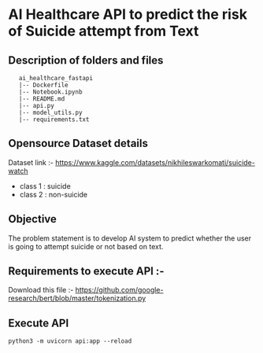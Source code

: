 # AI Healthcare API to predict the risk of Suicide attempt from Text

## Description of folders and files

```tree
   ai_healthcare_fastapi
   |-- Dockerfile
   |-- Notebook.ipynb
   |-- README.md
   |-- api.py
   |-- model_utils.py
   |-- requirements.txt
```   
## Opensource Dataset details

Dataset link :- https://www.kaggle.com/datasets/nikhileswarkomati/suicide-watch

- class 1 : suicide
- class 2 : non-suicide

## Objective

The problem statement is to develop AI system to predict whether the user is going to attempt suicide or not based on text.
 
## Requirements to execute API :-

Download this file :- https://github.com/google-research/bert/blob/master/tokenization.py

## Execute API

```shell
python3 -m uvicorn api:app --reload
```
